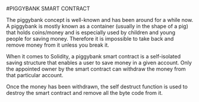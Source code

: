 #PIGGYBANK SMART CONTRACT 

The piggybank concept is well-known and has been around for a while now. A piggybank is mostly known as a container (usually in the shape of a pig) that holds coins/money and is especially used by children and young people for saving money. Therefore it is impossible to take back and remove money from it unless you break it. 

When it comes to Solidity, a piggybank smart contract is a self-isolated saving structure that enables a user to save money in a given account. Only the appointed owner by the smart contract can withdraw the money from that particular account. 

Once the money has been withdrawn, the self destruct function is used to destroy the smart contract and remove all the byte code from it.
